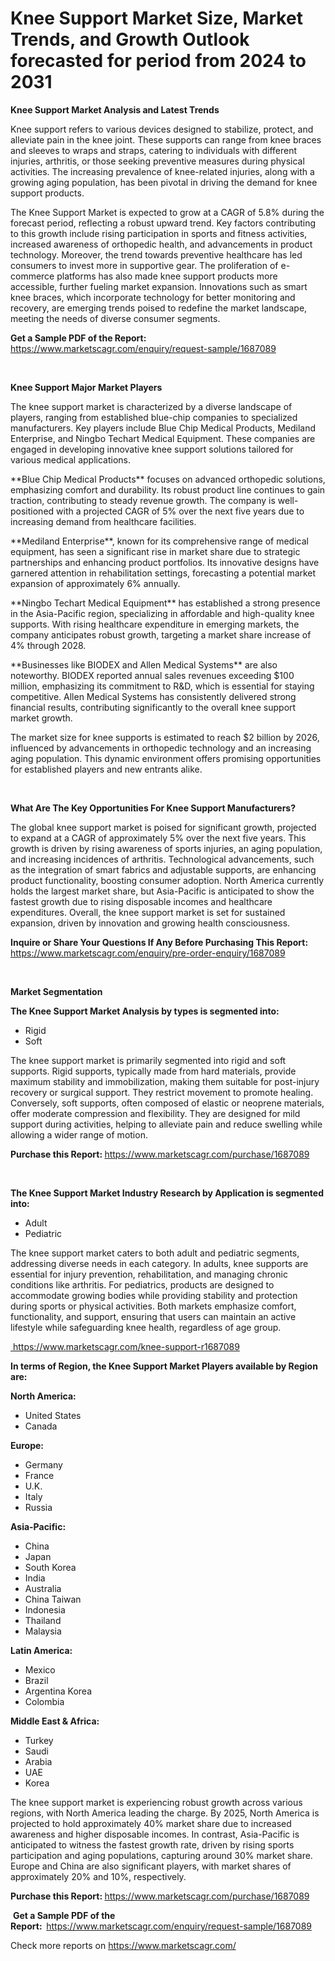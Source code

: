 <p><h1>Knee Support Market Size, Market Trends, and Growth Outlook forecasted for period from 2024 to 2031</h1></p><p><strong>Knee Support Market Analysis and Latest Trends</strong></p>
<p><p>Knee support refers to various devices designed to stabilize, protect, and alleviate pain in the knee joint. These supports can range from knee braces and sleeves to wraps and straps, catering to individuals with different injuries, arthritis, or those seeking preventive measures during physical activities. The increasing prevalence of knee-related injuries, along with a growing aging population, has been pivotal in driving the demand for knee support products.</p><p>The Knee Support Market is expected to grow at a CAGR of 5.8% during the forecast period, reflecting a robust upward trend. Key factors contributing to this growth include rising participation in sports and fitness activities, increased awareness of orthopedic health, and advancements in product technology. Moreover, the trend towards preventive healthcare has led consumers to invest more in supportive gear. The proliferation of e-commerce platforms has also made knee support products more accessible, further fueling market expansion. Innovations such as smart knee braces, which incorporate technology for better monitoring and recovery, are emerging trends poised to redefine the market landscape, meeting the needs of diverse consumer segments.</p></p>
<p><strong>Get a Sample PDF of the Report:&nbsp;</strong> <a href="https://www.marketscagr.com/enquiry/request-sample/1687089?utm_campaign=2003&utm_medium=2&utm_source=Github&utm_content=ia&utm_term=31122024&utm_id=knee-support">https://www.marketscagr.com/enquiry/request-sample/1687089</a></p>
<p>&nbsp;</p>
<p><strong>Knee Support Major Market Players</strong></p>
<p><p>The knee support market is characterized by a diverse landscape of players, ranging from established blue-chip companies to specialized manufacturers. Key players include Blue Chip Medical Products, Mediland Enterprise, and Ningbo Techart Medical Equipment. These companies are engaged in developing innovative knee support solutions tailored for various medical applications.</p><p>**Blue Chip Medical Products** focuses on advanced orthopedic solutions, emphasizing comfort and durability. Its robust product line continues to gain traction, contributing to steady revenue growth. The company is well-positioned with a projected CAGR of 5% over the next five years due to increasing demand from healthcare facilities.</p><p>**Mediland Enterprise**, known for its comprehensive range of medical equipment, has seen a significant rise in market share due to strategic partnerships and enhancing product portfolios. Its innovative designs have garnered attention in rehabilitation settings, forecasting a potential market expansion of approximately 6% annually.</p><p>**Ningbo Techart Medical Equipment** has established a strong presence in the Asia-Pacific region, specializing in affordable and high-quality knee supports. With rising healthcare expenditure in emerging markets, the company anticipates robust growth, targeting a market share increase of 4% through 2028.</p><p>**Businesses like BIODEX and Allen Medical Systems** are also noteworthy. BIODEX reported annual sales revenues exceeding $100 million, emphasizing its commitment to R&D, which is essential for staying competitive. Allen Medical Systems has consistently delivered strong financial results, contributing significantly to the overall knee support market growth.</p><p>The market size for knee supports is estimated to reach $2 billion by 2026, influenced by advancements in orthopedic technology and an increasing aging population. This dynamic environment offers promising opportunities for established players and new entrants alike.</p></p>
<p>&nbsp;</p>
<p><strong>What Are The Key Opportunities For Knee Support Manufacturers?</strong></p>
<p><p>The global knee support market is poised for significant growth, projected to expand at a CAGR of approximately 5% over the next five years. This growth is driven by rising awareness of sports injuries, an aging population, and increasing incidences of arthritis. Technological advancements, such as the integration of smart fabrics and adjustable supports, are enhancing product functionality, boosting consumer adoption. North America currently holds the largest market share, but Asia-Pacific is anticipated to show the fastest growth due to rising disposable incomes and healthcare expenditures. Overall, the knee support market is set for sustained expansion, driven by innovation and growing health consciousness.</p></p>
<p><strong>Inquire or Share Your Questions If Any Before Purchasing This Report:</strong> <a href="https://www.marketscagr.com/enquiry/pre-order-enquiry/1687089?utm_campaign=2003&utm_medium=2&utm_source=Github&utm_content=ia&utm_term=31122024&utm_id=knee-support">https://www.marketscagr.com/enquiry/pre-order-enquiry/1687089</a></p>
<p>&nbsp;</p>
<p><strong>Market Segmentation</strong></p>
<p><strong>The Knee Support Market Analysis by types is segmented into:</strong></p>
<p><ul><li>Rigid</li><li>Soft</li></ul></p>
<p><p>The knee support market is primarily segmented into rigid and soft supports. Rigid supports, typically made from hard materials, provide maximum stability and immobilization, making them suitable for post-injury recovery or surgical support. They restrict movement to promote healing. Conversely, soft supports, often composed of elastic or neoprene materials, offer moderate compression and flexibility. They are designed for mild support during activities, helping to alleviate pain and reduce swelling while allowing a wider range of motion.</p></p>
<p><strong>Purchase this Report:&nbsp;</strong><a href="https://www.marketscagr.com/purchase/1687089?utm_campaign=2003&utm_medium=2&utm_source=Github&utm_content=ia&utm_term=31122024&utm_id=knee-support">https://www.marketscagr.com/purchase/1687089</a></p>
<p>&nbsp;</p>
<p><strong>The Knee Support Market Industry Research by Application is segmented into:</strong></p>
<p><ul><li>Adult</li><li>Pediatric</li></ul></p>
<p><p>The knee support market caters to both adult and pediatric segments, addressing diverse needs in each category. In adults, knee supports are essential for injury prevention, rehabilitation, and managing chronic conditions like arthritis. For pediatrics, products are designed to accommodate growing bodies while providing stability and protection during sports or physical activities. Both markets emphasize comfort, functionality, and support, ensuring that users can maintain an active lifestyle while safeguarding knee health, regardless of age group.</p></p>
<p><a href="https://www.marketscagr.com/knee-support-r1687089?utm_campaign=2003&utm_medium=2&utm_source=Github&utm_content=ia&utm_term=31122024&utm_id=knee-support">&nbsp;https://www.marketscagr.com/knee-support-r1687089</a></p>
<p><strong>In terms of Region, the Knee Support Market Players available by Region are:</strong></p>
<p>
    <p> <strong> North America: </strong>
        <ul>
            <li>United States</li>
            <li>Canada</li>
        </ul>
        </p> 
    <p> <strong> Europe: </strong>
        <ul>
            <li>Germany</li>
            <li>France</li>
            <li>U.K.</li>
            <li>Italy</li>
            <li>Russia</li>
        </ul>
        </p> 
    <p> <strong> Asia-Pacific: </strong>
        <ul>
            <li>China</li>
            <li>Japan</li>
            <li>South Korea</li>
            <li>India</li>
            <li>Australia</li>
            <li>China Taiwan</li>
            <li>Indonesia</li>
            <li>Thailand</li>
            <li>Malaysia</li>
        </ul>
        </p> 
    <p> <strong> Latin America: </strong>
        <ul>
            <li>Mexico</li>
            <li>Brazil</li>
            <li>Argentina Korea</li>
            <li>Colombia</li>
        </ul>
        </p> 
    <p> <strong> Middle East & Africa: </strong>
        <ul>
            <li>Turkey</li>
            <li>Saudi</li>
            <li>Arabia</li>
            <li>UAE</li>
            <li>Korea</li>
        </ul>
    </p>
    </p>
<p><p>The knee support market is experiencing robust growth across various regions, with North America leading the charge. By 2025, North America is projected to hold approximately 40% market share due to increased awareness and higher disposable incomes. In contrast, Asia-Pacific is anticipated to witness the fastest growth rate, driven by rising sports participation and aging populations, capturing around 30% market share. Europe and China are also significant players, with market shares of approximately 20% and 10%, respectively.</p></p>
<p><strong>Purchase this Report: </strong><a href="https://www.marketscagr.com/purchase/1687089?utm_campaign=2003&utm_medium=2&utm_source=Github&utm_content=ia&utm_term=31122024&utm_id=knee-support">https://www.marketscagr.com/purchase/1687089</a></p>
<p>&nbsp;<strong>Get a Sample PDF of the Report:&nbsp;&nbsp;</strong><a href="https://www.marketscagr.com/enquiry/request-sample/1687089?utm_campaign=2003&utm_medium=2&utm_source=Github&utm_content=ia&utm_term=31122024&utm_id=knee-support">https://www.marketscagr.com/enquiry/request-sample/1687089</a></p>
<p><strong></strong></p>
<p>Check more reports on <a href="https://www.marketscagr.com/?utm_campaign=2003&utm_medium=2&utm_source=Github&utm_content=ia&utm_term=31122024&utm_id=knee-support">https://www.marketscagr.com/</a></p>